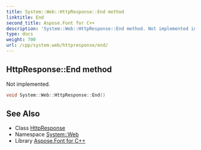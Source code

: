 ```yaml
---
title: System::Web::HttpResponse::End method
linktitle: End
second_title: Aspose.Font for C++
description: 'System::Web::HttpResponse::End method. Not implemented in C++.'
type: docs
weight: 700
url: /cpp/system.web/httpresponse/end/
---
```

## HttpResponse::End method


Not implemented.

```cpp
void System::Web::HttpResponse::End()
```

## See Also

* Class [HttpResponse](../)
* Namespace [System::Web](../../)
* Library [Aspose.Font for C++](../../../)
